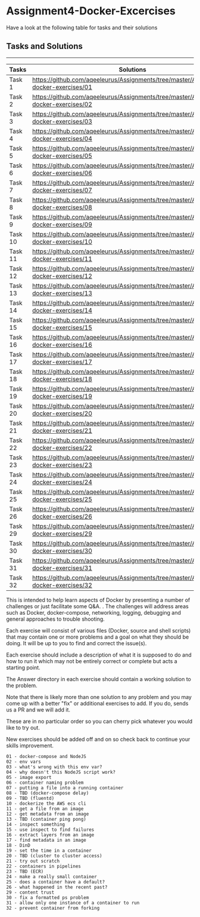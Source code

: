 
# Assignment4-Docker-Excercises
Have a look at the following table for tasks and their solutions
## Tasks and Solutions
---

| Tasks | Solutions |
| ------ | ------ |
| Task 1 | https://github.com/aqeeleurus/Assignments/tree/master/Assignment4-docker-exercises/01 |
| Task 2 | https://github.com/aqeeleurus/Assignments/tree/master/Assignment4-docker-exercises/02 |
| Task 3 | https://github.com/aqeeleurus/Assignments/tree/master/Assignment4-docker-exercises/03 |
| Task 4 | https://github.com/aqeeleurus/Assignments/tree/master/Assignment4-docker-exercises/04 |
| Task 5 | https://github.com/aqeeleurus/Assignments/tree/master/Assignment4-docker-exercises/05 |
| Task 6 | https://github.com/aqeeleurus/Assignments/tree/master/Assignment4-docker-exercises/06 |
| Task 7 | https://github.com/aqeeleurus/Assignments/tree/master/Assignment4-docker-exercises/07 |
| Task 8 | https://github.com/aqeeleurus/Assignments/tree/master/Assignment4-docker-exercises/08 |
| Task 9 | https://github.com/aqeeleurus/Assignments/tree/master/Assignment4-docker-exercises/09 |
| Task 10 | https://github.com/aqeeleurus/Assignments/tree/master/Assignment4-docker-exercises/10 |
| Task 11 | https://github.com/aqeeleurus/Assignments/tree/master/Assignment4-docker-exercises/11 |
| Task 12 | https://github.com/aqeeleurus/Assignments/tree/master/Assignment4-docker-exercises/12 |
| Task 13 | https://github.com/aqeeleurus/Assignments/tree/master/Assignment4-docker-exercises/13 |
| Task 14 | https://github.com/aqeeleurus/Assignments/tree/master/Assignment4-docker-exercises/14 |
| Task 15 | https://github.com/aqeeleurus/Assignments/tree/master/Assignment4-docker-exercises/15 |
| Task 16 | https://github.com/aqeeleurus/Assignments/tree/master/Assignment4-docker-exercises/16 |
| Task 17 | https://github.com/aqeeleurus/Assignments/tree/master/Assignment4-docker-exercises/17 |
| Task 18 | https://github.com/aqeeleurus/Assignments/tree/master/Assignment4-docker-exercises/18 |
| Task 19 | https://github.com/aqeeleurus/Assignments/tree/master/Assignment4-docker-exercises/19 |
| Task 20 | https://github.com/aqeeleurus/Assignments/tree/master/Assignment4-docker-exercises/20 |
| Task 21 | https://github.com/aqeeleurus/Assignments/tree/master/Assignment4-docker-exercises/21 |
| Task 22 | https://github.com/aqeeleurus/Assignments/tree/master/Assignment4-docker-exercises/22 |
| Task 23 | https://github.com/aqeeleurus/Assignments/tree/master/Assignment4-docker-exercises/23 |
| Task 24 | https://github.com/aqeeleurus/Assignments/tree/master/Assignment4-docker-exercises/24 |
| Task 25 | https://github.com/aqeeleurus/Assignments/tree/master/Assignment4-docker-exercises/25 |
| Task 26 | https://github.com/aqeeleurus/Assignments/tree/master/Assignment4-docker-exercises/26 |
| Task 29 | https://github.com/aqeeleurus/Assignments/tree/master/Assignment4-docker-exercises/29 |
| Task 30 | https://github.com/aqeeleurus/Assignments/tree/master/Assignment4-docker-exercises/30 |
| Task 31 | https://github.com/aqeeleurus/Assignments/tree/master/Assignment4-docker-exercises/31 |
| Task 32 | https://github.com/aqeeleurus/Assignments/tree/master/Assignment4-docker-exercises/32 |

This is intended to help learn aspects of Docker by presenting a number of challenges or just facilitate some Q&A.
.
The challenges will address areas such as Docker, docker-compose, networking, logging, debugging and general approaches to trouble shooting.

Each exercise will consist of various files (Docker, source and shell scripts) that may contain one or more problems and a goal on what they should be doing.
It will be up to you to find and correct the issue(s).

Each exercise should include a description of what it is supposed to do and how to run it which may not be entirely correct or complete but acts a starting point.

The Answer directory in each exercise should contain a working solution to the problem.

Note that there is likely more than one solution to any problem and you may come up with a better "fix" or additional exercises to add.
If you do, sends us a PR and we will add it.

These are in no particular order so you can cherry pick whatever you would like to try out.

New exercises should be added off and on so check back to continue your skills improvement.

    01 - docker-compose and NodeJS
    02 - env vars
    03 - what's wrong with this env var?
    04 - why doesn't this NodeJS script work?
    05 - image export
    06 - container naming problem
    07 - putting a file into a running container
    08 - TBD (docker-compose delay)
    09 - TBD (fluentd)
    10 - dockerize the AWS ecs cli
    11 - get a file from an image
    12 - get metadata from an image
    13 - TBD (container ping pong)
    14 - inspect something
    15 - use inspect to find failures
    16 - extract layers from an image
    17 - find metadata in an image
    18 - DinD
    19 - set the time in a container
    20 - TBD (cluster to cluster access)
    21 - try out scratch
    22 - containers in pipelines
    23 - TBD (ECR)
    24 - make a really small container
    25 - does a container have a default?
    26 - what happened in the recent past?
    29 - content trust
    30 - fix a formatted ps problem
    31 - allow only one instance of a container to run
    32 - prevent container from forking

